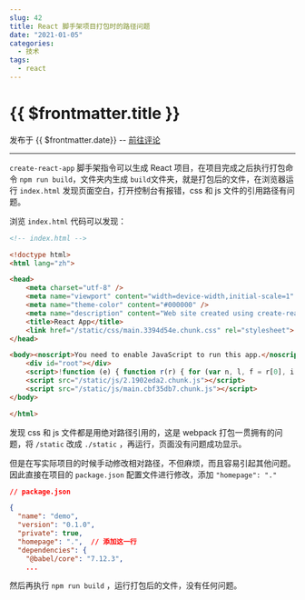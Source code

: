 ```yaml
---
slug: 42
title: React 脚手架项目打包时的路径问题
date: "2021-01-05"
categories: 
  - 技术
tags: 
  - react
---
```



# {{ $frontmatter.title }}

发布于 {{ $frontmatter.date}} -- [前往评论](https://zishu.me)

---



`create-react-app` 脚手架指令可以生成 React 项目，在项目完成之后执行打包命令 `npm run build`，文件夹内生成 `build`文件夹，就是打包后的文件，在浏览器运行 `index.html` 发现页面空白，打开控制台有报错，css 和 js 文件的引用路径有问题。

浏览 `index.html` 代码可以发现：

```html
<!-- index.html -->

<!doctype html>
<html lang="zh">

<head>
    <meta charset="utf-8" />
    <meta name="viewport" content="width=device-width,initial-scale=1" />
    <meta name="theme-color" content="#000000" />
    <meta name="description" content="Web site created using create-react-app" />
    <title>React App</title>
    <link href="/static/css/main.3394d54e.chunk.css" rel="stylesheet">
</head>

<body><noscript>You need to enable JavaScript to run this app.</noscript>
    <div id="root"></div>
    <script>!function (e) { function r(r) { for (var n, l, f = r[0], i = r[1], a = r[2], c = 0, s = []; c < f.length; c++)l = f[c], Object.prototype.hasOwnProperty.call(o, l) && o[l] && s.push(o[l][0]), o[l] = 0; for (n in i) Object.prototype.hasOwnProperty.call(i, n) && (e[n] = i[n]); for (p && p(r); s.length;)s.shift()(); return u.push.apply(u, a || []), t() } function t() { for (var e, r = 0; r < u.length; r++) { for (var t = u[r], n = !0, f = 1; f < t.length; f++) { var i = t[f]; 0 !== o[i] && (n = !1) } n && (u.splice(r--, 1), e = l(l.s = t[0])) } return e } var n = {}, o = { 1: 0 }, u = []; function l(r) { if (n[r]) return n[r].exports; var t = n[r] = { i: r, l: !1, exports: {} }; return e[r].call(t.exports, t, t.exports, l), t.l = !0, t.exports } l.m = e, l.c = n, l.d = function (e, r, t) { l.o(e, r) || Object.defineProperty(e, r, { enumerable: !0, get: t }) }, l.r = function (e) { "undefined" != typeof Symbol && Symbol.toStringTag && Object.defineProperty(e, Symbol.toStringTag, { value: "Module" }), Object.defineProperty(e, "__esModule", { value: !0 }) }, l.t = function (e, r) { if (1 & r && (e = l(e)), 8 & r) return e; if (4 & r && "object" == typeof e && e && e.__esModule) return e; var t = Object.create(null); if (l.r(t), Object.defineProperty(t, "default", { enumerable: !0, value: e }), 2 & r && "string" != typeof e) for (var n in e) l.d(t, n, function (r) { return e[r] }.bind(null, n)); return t }, l.n = function (e) { var r = e && e.__esModule ? function () { return e.default } : function () { return e }; return l.d(r, "a", r), r }, l.o = function (e, r) { return Object.prototype.hasOwnProperty.call(e, r) }, l.p = "./"; var f = this.webpackJsonpdemo = this.webpackJsonpdemo || [], i = f.push.bind(f); f.push = r, f = f.slice(); for (var a = 0; a < f.length; a++)r(f[a]); var p = i; t() }([])</script>
    <script src="/static/js/2.1902eda2.chunk.js"></script>
    <script src="/static/js/main.cbf35db7.chunk.js"></script>
</body>

</html>
```

发现 css 和 js 文件都是用绝对路径引用的，这是 webpack 打包一贯拥有的问题，将 `/static` 改成 `./static` ，再运行，页面没有问题成功显示。

但是在写实际项目的时候手动修改相对路径，不但麻烦，而且容易引起其他问题。因此直接在项目的 `package.json` 配置文件进行修改，添加 `"homepage": "."`

```json
// package.json

{
  "name": "demo",
  "version": "0.1.0",
  "private": true,
  "homepage": ".",  // 添加这一行
  "dependencies": {
    "@babel/core": "7.12.3",
    ...
```

然后再执行 `npm run build` ，运行打包后的文件，没有任何问题。